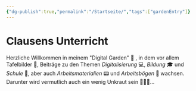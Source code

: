 ```yaml
---
{"dg-publish":true,"permalink":"/Startseite/","tags":["gardenEntry"]}
---
```



# Clausens Unterricht

Herzliche Willkommen in meinem "Digital Garden" 🏡 , in dem vor allem Tafelbilder 🔳, Beiträge zu den Themen *Digitalisierung* 💻, *Bildung* 🎓 und *Schule* 🏫, aber auch *Arbeitsmaterialien* 📟 und *Arbeitsbögen* 📝 wachsen. Darunter wird vermutlich auch ein wenig Unkraut sein 🤷🏼‍♂️...

